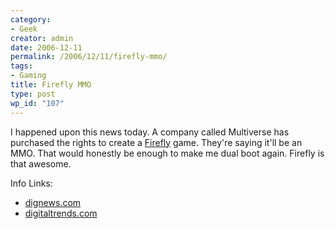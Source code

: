 ```yaml
---
category:
- Geek
creator: admin
date: 2006-12-11
permalink: /2006/12/11/firefly-mmo/
tags:
- Gaming
title: Firefly MMO
type: post
wp_id: "107"
---
```


I happened upon this news today.  A company called Multiverse has purchased the rights to create a [Firefly](http://www.imdb.com/title/tt0303461/) game.  They're saying it'll be an MMO.  That would honestly be enough to make me dual boot again.  Firefly is that awesome.

Info Links:

- [dignews.com](http://www.dignews.com/news.php?story_id=19649)
- [digitaltrends.com](http://news.digitaltrends.com/article11885.html)
